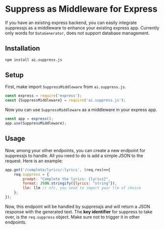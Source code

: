# Suppress as Middleware for Express
If you have an existing express backend, you can easily integrate suppressjs as a middleware to enhance your existing express app. Currently only words for `DataGenerator`, does not support database management.

## Installation
```bash
npm install ai.suppress.js
```

## Setup
First, make import `SuppressMiddleware` from `ai.suppress.js`.

```javascript
const express = require('express');
const {SuppressMiddleware} = require('ai.suppress.js');
```
Now you can use `SuppressMiddleware` as a middleware in your express app.

```javascript
const app = express();
app.use(SuppressMiddleware);
```

## Usage
Now, among your other endpoints, you can create a new endpoint for suppressjs to handle.
All you need to do is add a simple JSON to the request. Here is an example:

```javascript
app.get('/complete/lyrics/:lyrics', (req,res)=>{
    req.suppress = {
        prompt: "Complete the lyrics: {lyrics}",
        format: JSON.stringify({lyrics: "string"}),
        llm: llm // ofc, you need to import your llm of choice
    };
});
```

Now, this endpoint will be handled by suppressjs and will return a JSON response with the generated text.
The **key identifier** for suppress to take over, is the `req.suppress` object. Make sure not to trigger it in other endpoints.
